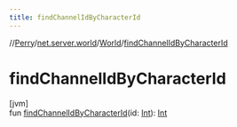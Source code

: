 ```yaml
---
title: findChannelIdByCharacterId
---
```

//[Perry](../../../index.html)/[net.server.world](../index.html)/[World](index.html)/[findChannelIdByCharacterId](find-channel-id-by-character-id.html)



# findChannelIdByCharacterId



[jvm]\
fun [findChannelIdByCharacterId](find-channel-id-by-character-id.html)(id: [Int](https://kotlinlang.org/api/latest/jvm/stdlib/kotlin/-int/index.html)): [Int](https://kotlinlang.org/api/latest/jvm/stdlib/kotlin/-int/index.html)




